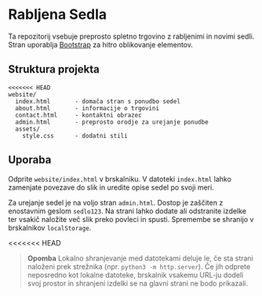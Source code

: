 # Rabljena Sedla

Ta repozitorij vsebuje preprosto spletno trgovino z rabljenimi in novimi sedli. Stran uporablja [Bootstrap](https://getbootstrap.com/) za hitro oblikovanje elementov.

## Struktura projekta

```
<<<<<<< HEAD
website/
  index.html       - domača stran s ponudbo sedel
  about.html       - informacije o trgovini
  contact.html     - kontaktni obrazec
  admin.html       - preprosto orodje za urejanje ponudbe
  assets/
    style.css      - dodatni stili
```

## Uporaba

Odprite `website/index.html` v brskalniku. V datoteki `index.html` lahko
zamenjate povezave do slik in uredite opise sedel po svoji meri.

Za urejanje sedel je na voljo stran `admin.html`. Dostop je zaščiten z enostavnim geslom `sedlo123`. Na strani lahko dodate ali odstranite izdelke ter vsakič naložite več slik preko povleci in spusti. Spremembe se shranijo v brskalnikov `localStorage`.

<<<<<<< HEAD
> **Opomba**
> Lokalno shranjevanje med datotekami deluje le, če sta strani naloženi prek strežnika (npr. `python3 -m http.server`). Če jih odprete neposredno kot lokalne datoteke, brskalnik vsakemu URL-ju dodeli svoj prostor in shranjeni izdelki se na glavni strani ne bodo prikazali.


